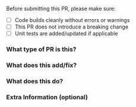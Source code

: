 Before submitting this PR, please make sure:
- [ ] Code builds cleanly without errors or warnings
- [ ] This PR does not introduce a breaking change
- [ ] Unit tests are added/updated if applicable

### What type of PR is this?
<!-- e.g. feature, bug fix, ci -->

### What does this add/fix?
<!-- Link an issue here or briefly explain new behavior -->

### What does this do?
<!-- Explain any changes made in this PR -->

### Extra Information (optional)
<!-- Add extra information or screenshots -->
